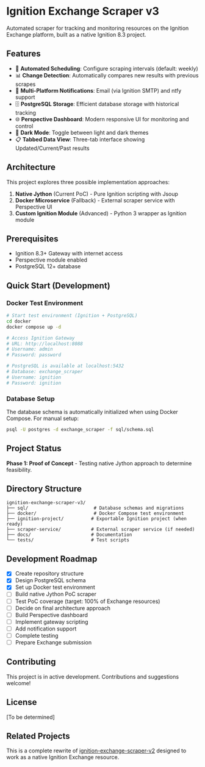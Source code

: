 # Ignition Exchange Scraper v3

Automated scraper for tracking and monitoring resources on the Ignition Exchange platform, built as a native Ignition 8.3 project.

## Features

- 🔄 **Automated Scheduling**: Configure scraping intervals (default: weekly)
- 📊 **Change Detection**: Automatically compares new results with previous scrapes
- 📢 **Multi-Platform Notifications**: Email (via Ignition SMTP) and ntfy support
- 🗄️ **PostgreSQL Storage**: Efficient database storage with historical tracking
- 🌐 **Perspective Dashboard**: Modern responsive UI for monitoring and control
- 🎨 **Dark Mode**: Toggle between light and dark themes
- 📋 **Tabbed Data View**: Three-tab interface showing Updated/Current/Past results

## Architecture

This project explores three possible implementation approaches:

1. **Native Jython** (Current PoC) - Pure Ignition scripting with Jsoup
2. **Docker Microservice** (Fallback) - External scraper service with Perspective UI
3. **Custom Ignition Module** (Advanced) - Python 3 wrapper as Ignition module

## Prerequisites

- Ignition 8.3+ Gateway with internet access
- Perspective module enabled
- PostgreSQL 12+ database

## Quick Start (Development)

### Docker Test Environment

```bash
# Start test environment (Ignition + PostgreSQL)
cd docker
docker compose up -d

# Access Ignition Gateway
# URL: http://localhost:8088
# Username: admin
# Password: password

# PostgreSQL is available at localhost:5432
# Database: exchange_scraper
# Username: ignition
# Password: ignition
```

### Database Setup

The database schema is automatically initialized when using Docker Compose. For manual setup:

```bash
psql -U postgres -d exchange_scraper -f sql/schema.sql
```

## Project Status

**Phase 1: Proof of Concept** - Testing native Jython approach to determine feasibility.

## Directory Structure

```
ignition-exchange-scraper-v3/
├── sql/                        # Database schemas and migrations
├── docker/                     # Docker Compose test environment
├── ignition-project/          # Exportable Ignition project (when ready)
├── scraper-service/           # External scraper service (if needed)
├── docs/                      # Documentation
└── tests/                     # Test scripts
```

## Development Roadmap

- [x] Create repository structure
- [x] Design PostgreSQL schema
- [x] Set up Docker test environment
- [ ] Build native Jython PoC scraper
- [ ] Test PoC coverage (target: 100% of Exchange resources)
- [ ] Decide on final architecture approach
- [ ] Build Perspective dashboard
- [ ] Implement gateway scripting
- [ ] Add notification support
- [ ] Complete testing
- [ ] Prepare Exchange submission

## Contributing

This project is in active development. Contributions and suggestions welcome!

## License

[To be determined]

## Related Projects

This is a complete rewrite of [ignition-exchange-scraper-v2](https://github.com/[your-repo]/ignition-exchange-scraper-v2) designed to work as a native Ignition Exchange resource.
